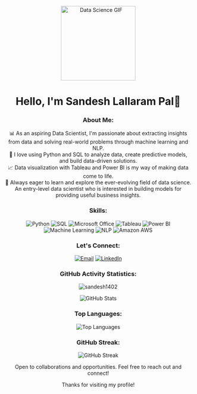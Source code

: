 
<p align="center">
  <img src="https://imarticus.org/blog/wp-content/uploads/2019/05/daonline.gif" alt="Data Science GIF" width="200">
</p>

<!-- Header -->
<h1 align="center">Hello, I'm Sandesh Lallaram Pal👋</h1>

<!-- Introduction -->
<h3 align="center">About Me:</h3>
<p align="center">
  📊 As an aspiring Data Scientist, I'm passionate about extracting insights from data and solving real-world problems through machine learning and NLP.
  <br>
  🚀 I love using Python and SQL to analyze data, create predictive models, and build data-driven solutions.
  <br>
  📈 Data visualization with Tableau and Power BI is my way of making data come to life.
  <br>
  🌱 Always eager to learn and explore the ever-evolving field of data science.
  <br>
 An entry-level data scientist who is interested in building models for providing useful business insights.<br>
</p>


<!-- Skills -->
<h3 align="center">Skills:</h3>
<p align="center">
  <img src="https://img.shields.io/badge/Python-3776AB?style=flat&logo=python&logoColor=white" alt="Python">
  <img src="https://img.shields.io/badge/SQL-4479A1?style=flat&logo=sql&logoColor=white" alt="SQL">
  <img src="https://img.shields.io/badge/Microsoft%20Office-D83B01?style=flat&logo=microsoft-office&logoColor=white" alt="Microsoft Office">
  <img src="https://img.shields.io/badge/Tableau-E97627?style=flat&logo=tableau&logoColor=white" alt="Tableau">
  <img src="https://img.shields.io/badge/Power%20BI-F2C811?style=flat&logo=power-bi&logoColor=white" alt="Power BI">
  <img src="https://img.shields.io/badge/Machine%20Learning-FF6E00?style=flat" alt="Machine Learning">
  <img src="https://img.shields.io/badge/Natural%20Language%20Processing-00BFFF?style=flat" alt="NLP">
  <img src="https://img.shields.io/badge/Amazon%20AWS-232F3E?style=flat&logo=amazon-aws&logoColor=white" alt="Amazon AWS">
</p>

<!-- Contact and Connect -->
<h3 align="center">Let's Connect:</h3>
<p align="center">
  <a href="mailto:palsandesh6@gmail.com"><img src="https://img.shields.io/badge/Email-D14836?style=flat&logo=gmail&logoColor=white" alt="Email"></a>
<a href="https://www.linkedin.com/in/sandesh-pal-536087192/a"><img src="https://img.shields.io/badge/LinkedIn-0077B5?style=flat&logo=linkedin&logoColor=white" alt="LinkedIn"></a></p>
<!-- GitHub Activity Statistics -->
<h3 align="center">GitHub Activity Statistics:</h3>
<p align="center"> <img src="https://komarev.com/ghpvc/?username=sandesh1402&label=Profile%20views&color=0e75b6&style=flat" alt="sandesh1402" /> </p>
<p align="center">
  <img alt="GitHub Stats" src="https://github-readme-stats.vercel.app/api?username=sandesh1402&show_icons=true&theme=dark&hide_border=true" />
</p>

<!-- Top Languages Card -->
<h3 align="center">Top Languages:</h3>
<p align="center">
  <img alt="Top Languages" src="https://github-readme-stats.vercel.app/api/top-langs/?username=sandesh1402&layout=compact&theme=dark&hide_border=true" />
</p>

<!-- GitHub Streak Card -->
<h3 align="center">GitHub Streak:</h3>
<p align="center">
  <img alt="GitHub Streak" src="https://github-readme-streak-stats.herokuapp.com/?user=sandesh1402&theme=dark&hide_border=true" />
</p>


<!-- Footer -->
<p align="center">Open to collaborations and opportunities. Feel free to reach out and connect!</p>
<!-- Footer -->
<p align="center">Thanks for visiting my profile! </p>
